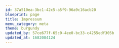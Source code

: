 ```yaml
---
id: 37a510ea-3bc1-42c5-a5f9-96a9c16acb20
blueprint: page
title: Impressum
menu_category: meta
theme: burgundy
updated_by: 57ce677f-65c0-4ee0-bc33-c4255edf305b
updated_at: 1682084124
---
```

